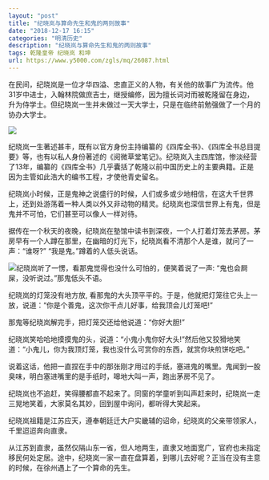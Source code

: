 ```yaml
---
layout: "post"
title: "纪晓岚与算命先生和鬼的两则故事"
date: "2018-12-17 16:15"
categories: "明清历史"
description: "纪晓岚与算命先生和鬼的两则故事"
tags: 乾隆皇帝 纪晓岚 和坤
url: https://www.y5000.com/zgls/mq/26087.html
---
```






在民间，纪晓岚是一位才华四溢、忠直正义的人物，有关他的故事广为流传。他31岁中进士，入翰林院做庶吉士，继授编修，因为擅长词对而被乾隆留在身边，升为侍学士。但纪晓岚一生并未做过一天大学士，只是在临终前勉强做了一个月的协办大学士。

![](https://img.y5000.com/uploads/allimg/171024/13-1G0241431263J.jpg)

纪晓岚一生著述甚丰，既有以官方身份主持编纂的《四库全书》、《四库全书总目提要》等，也有以私人身份著述的《阅微草堂笔记》。纪晓岚入主四库馆，惨淡经营了13年，编纂的《四库全书》几乎囊括了乾隆以前中国历史上的主要典籍。正是因为主管如此浩大的编书工程，才使他青史留名。

纪晓岚小时候，正是鬼神之说盛行的时候，人们或多或少地相信，在这大千世界上，还到处游荡着一种人类以外又非动物的精灵。纪晓岚也深信世界上有鬼，但是鬼并不可怕，它们甚至可以像人一样对待。

据传在一个秋天的夜晚，纪晓岚在塾馆中读书到深夜，一个人打着灯笼去茅房。茅房早有一个人蹲在那里，在幽暗的灯光下，纪晓岚看不清那个人是谁，就问了一声：“谁呀?”
“我是鬼。”蹲着的人低头说话。

![](https://img.y5000.comfile:///C:%5CUsers%5CADMINI~1%5CAppData%5CLocal%5CTemp%5Cksohtml%5CwpsC410.tmp.png)纪晓岚听了一愣，看那鬼觉得也没什么可怕的，便笑着说了一声:
“鬼也会屙屎，没听说过。”那鬼低头不语。

纪晓岚的灯笼没有地方放, 看那鬼的大头顶平平的。于是，他就把灯笼往它头上一放，说道：“你是个善鬼，这次你干点儿好事，给我顶会儿灯笼吧!”

那鬼等纪晓岚解完手，把灯笼交还给他说道：“你好大胆!”

纪晓岚笑哈哈地摸摸鬼的头，说道：“小鬼小鬼你好大头!”然后他又狡猾地笑道：“小鬼儿，你为我顶灯笼，我也没什么可赏你的东西，就赏你块煎饼吃吧。”

说着这话，他把一直捏在手中的那张刚才用过的手纸，塞进鬼的嘴里。鬼闻到一股臭味，明白塞进嘴里的是手纸时，嗥地大叫一声，跑出茅房不见了。

纪晓岚也不追赶，笑得腰都直不起来了。同窗的学童听到叫声赶来时，纪晓岚一走三晃地笑着，大家莫名其妙，回到屋中询问，都听得大笑起来。

纪晓岚祖籍是江苏应天，遵奉朝廷迁大户实畿辅的诏命，纪晓岚的父亲带领家人，千里迢迢奔向直隶。

从江苏到直隶，虽然仅隔山东一省，但人地两生，直隶又地面宽广，官府也未指定移民何处定居。途中，纪晓岚一家一直在盘算着，到哪儿去好呢？正当在没有主意的时候，在徐州遇上了一个算命的先生。
